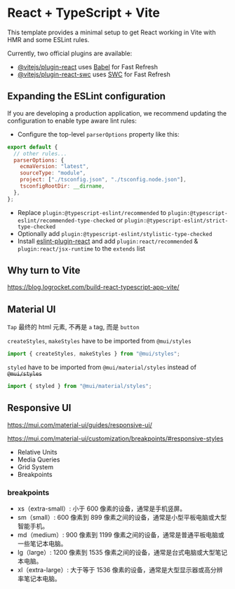 # React + TypeScript + Vite

This template provides a minimal setup to get React working in Vite with HMR and some ESLint rules.

Currently, two official plugins are available:

- [@vitejs/plugin-react](https://github.com/vitejs/vite-plugin-react/blob/main/packages/plugin-react/README.md) uses [Babel](https://babeljs.io/) for Fast Refresh
- [@vitejs/plugin-react-swc](https://github.com/vitejs/vite-plugin-react-swc) uses [SWC](https://swc.rs/) for Fast Refresh

## Expanding the ESLint configuration

If you are developing a production application, we recommend updating the configuration to enable type aware lint rules:

- Configure the top-level `parserOptions` property like this:

```js
export default {
  // other rules...
  parserOptions: {
    ecmaVersion: "latest",
    sourceType: "module",
    project: ["./tsconfig.json", "./tsconfig.node.json"],
    tsconfigRootDir: __dirname,
  },
};
```

- Replace `plugin:@typescript-eslint/recommended` to `plugin:@typescript-eslint/recommended-type-checked` or `plugin:@typescript-eslint/strict-type-checked`
- Optionally add `plugin:@typescript-eslint/stylistic-type-checked`
- Install [eslint-plugin-react](https://github.com/jsx-eslint/eslint-plugin-react) and add `plugin:react/recommended` & `plugin:react/jsx-runtime` to the `extends` list

## Why turn to Vite

https://blog.logrocket.com/build-react-typescript-app-vite/

## Material UI

`Tap` 最终的 html 元素, 不再是 `a` tag, 而是 `button`

`createStyles`, `makeStyles` have to be imported from `@mui/styles`

```js
import { createStyles, makeStyles } from "@mui/styles";
```

`styled` have to be imported from `@mui/material/styles` instead of ~~`@mui/styles`~~

```js
import { styled } from "@mui/material/styles";
```

## Responsive UI

https://mui.com/material-ui/guides/responsive-ui/

https://mui.com/material-ui/customization/breakpoints/#responsive-styles

- Relative Units
- Media Queries
- Grid System
- Breakpoints

### breakpoints

- xs（extra-small）: 小于 600 像素的设备，通常是手机竖屏。
- sm（small）: 600 像素到 899 像素之间的设备，通常是小型平板电脑或大型智能手机。
- md（medium）: 900 像素到 1199 像素之间的设备，通常是普通平板电脑或一些笔记本电脑。
- lg（large）: 1200 像素到 1535 像素之间的设备，通常是台式电脑或大型笔记本电脑。
- xl（extra-large）: 大于等于 1536 像素的设备，通常是大型显示器或高分辨率笔记本电脑。
